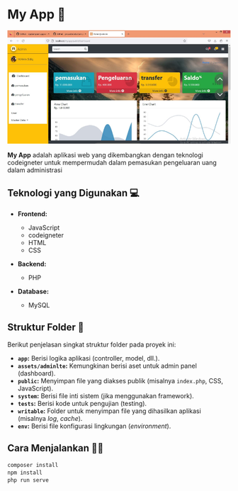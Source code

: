 # My App 🚀

![Screenshot Aplikasi](https://github.com/alvinsidiq/myapp/blob/main/public/bank.png)

**My App** adalah aplikasi web yang dikembangkan dengan teknologi codeigneter  untuk mempermudah dalam pemasukan pengeluaran uang dalam administrasi



## Teknologi yang Digunakan 💻

* **Frontend:**
    * JavaScript
    * codeigneter
    * HTML
    * CSS
* **Backend:**
    * PHP
      
* **Database:**
    *  MySQL


## Struktur Folder 📁

Berikut penjelasan singkat struktur folder pada proyek ini:

* **`app`:**  Berisi logika aplikasi (controller, model,  dll.).
* **`assets/adminlte`:**  Kemungkinan  berisi  aset  untuk  admin  panel  (dashboard).
* **`public`:**  Menyimpan  file  yang  diakses  publik  (misalnya  `index.php`,  CSS,  JavaScript).
* **`system`:**  Berisi  file  inti  sistem  (jika  menggunakan  framework).
* **`tests`:**  Berisi  kode  untuk  pengujian  (testing).
* **`writable`:**  Folder  untuk  menyimpan  file  yang  dihasilkan  aplikasi  (misalnya  *log*,  *cache*).
* **`env`:**  Berisi  file  konfigurasi  lingkungan  (*environment*).

## Cara Menjalankan 🏃‍♂️

```bash
composer install
npm install
php run serve
